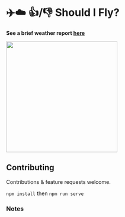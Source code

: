 # :airplane::cloud: :+1:/:-1: Should I Fly?

**See a brief weather report [here](https://should-i-fly.surge.sh)**

<img width=300 alignText="center" src="./resources/example.png"/>

## Contributing

Contributions & feature requests welcome.

`npm install` then `npm run serve`

### Notes
